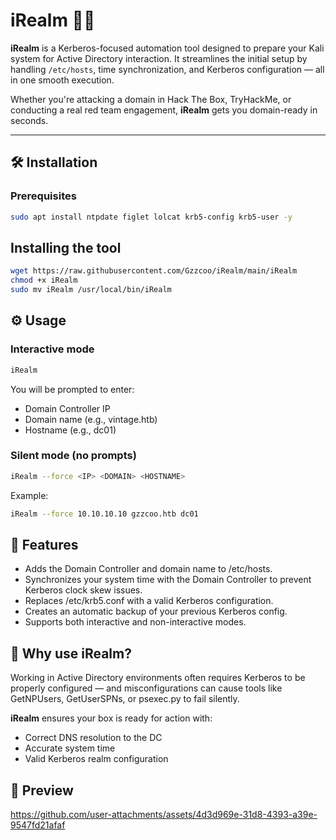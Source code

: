 # iRealm 🏰🔐

**iRealm** is a Kerberos-focused automation tool designed to prepare your Kali system for Active Directory interaction. It streamlines the initial setup by handling `/etc/hosts`, time synchronization, and Kerberos configuration — all in one smooth execution.

Whether you're attacking a domain in Hack The Box, TryHackMe, or conducting a real red team engagement, **iRealm** gets you domain-ready in seconds.

---

## 🛠️ Installation

### Prerequisites

```bash
sudo apt install ntpdate figlet lolcat krb5-config krb5-user -y
```
## Installing the tool
```bash
wget https://raw.githubusercontent.com/Gzzcoo/iRealm/main/iRealm
chmod +x iRealm
sudo mv iRealm /usr/local/bin/iRealm
```
## ⚙️ Usage
### Interactive mode
```bash
iRealm
```
You will be prompted to enter:

  - Domain Controller IP
  - Domain name (e.g., vintage.htb)
  - Hostname (e.g., dc01)

### Silent mode (no prompts)
```bash
iRealm --force <IP> <DOMAIN> <HOSTNAME>
```
Example:
```bash
iRealm --force 10.10.10.10 gzzcoo.htb dc01
```

## 🚀 Features

  - Adds the Domain Controller and domain name to /etc/hosts.
  - Synchronizes your system time with the Domain Controller to prevent Kerberos clock skew issues.
  - Replaces /etc/krb5.conf with a valid Kerberos configuration.
  - Creates an automatic backup of your previous Kerberos config.
  - Supports both interactive and non-interactive modes.

## 📌 Why use iRealm?

Working in Active Directory environments often requires Kerberos to be properly configured — and misconfigurations can cause tools like GetNPUsers, GetUserSPNs, or psexec.py to fail silently.

**iRealm** ensures your box is ready for action with:

  - Correct DNS resolution to the DC
  - Accurate system time
  - Valid Kerberos realm configuration

## 📸 Preview

https://github.com/user-attachments/assets/4d3d969e-31d8-4393-a39e-9547fd21afaf



